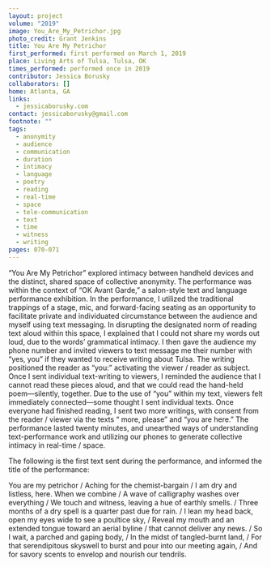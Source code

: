 ```yaml
---
layout: project
volume: "2019"
image: You_Are_My_Petrichor.jpg
photo_credit: Grant Jenkins
title: You Are My Petrichor
first_performed: first performed on March 1, 2019
place: Living Arts of Tulsa, Tulsa, OK
times_performed: performed once in 2019
contributor: Jessica Borusky
collaborators: []
home: Atlanta, GA
links:
  - jessicaborusky.com
contact: jessicaborusky@gmail.com
footnote: ""
tags:
  - anonymity
  - audience
  - communication
  - duration
  - intimacy
  - language
  - poetry
  - reading
  - real-time
  - space
  - tele-communication
  - text
  - time
  - witness
  - writing
pages: 070-071
---
```


“You Are My Petrichor” explored intimacy between handheld devices and the distinct, shared space of collective anonymity. The performance was within the context of “OK Avant Garde,” a salon-style text and language performance exhibition. In the performance, I utilized the traditional trappings of a stage, mic, and forward-facing seating as an opportunity to facilitate private and individuated circumstance between the audience and myself using text messaging. In disrupting the designated norm of reading text aloud within this space, I explained that I could not share my words out loud, due to the words’ grammatical intimacy. I then gave the audience my phone number and invited viewers to text message me their number with “yes, you” if they wanted to receive writing about Tulsa. The writing positioned the reader as “you:” activating the viewer / reader as subject. Once I sent individual text-writing to viewers, I reminded the audience that I cannot read these pieces aloud, and that we could read the hand-held poem—silently, together. Due to the use of “you” within my text, viewers felt immediately connected—some thought I sent individual texts. Once everyone had finished reading, I sent two more writings, with consent from the reader / viewer via the texts “ more, please” and “you are here.” The performance lasted twenty minutes, and unearthed ways of understanding text-performance work and utilizing our phones to generate collective intimacy in real-time / space.

The following is the first text sent during the performance, and informed the title of the performance:

You are my petrichor / Aching for the chemist-bargain / I am dry and listless, here. When we combine / A wave of calligraphy washes over everything / We touch and witness, leaving a hue of earthly smells. / Three months of a dry spell is a quarter past due for rain. / I lean my head back, open my eyes wide to see a poultice sky, / Reveal my mouth and an extended tongue toward an aerial byline / that cannot deliver any news. / So I wait, a parched and gaping body, / In the midst of tangled-burnt land, / For that serendipitous skyswell to burst and pour into our meeting again, / And for savory scents to envelop and nourish our tendrils.
